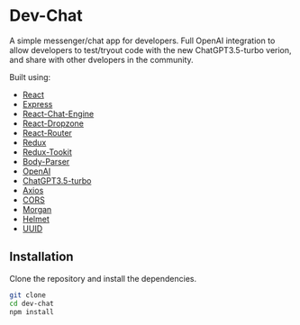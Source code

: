 # Dev-Chat

A simple messenger/chat app for developers. Full OpenAI integration to allow developers to test/tryout code with the new ChatGPT3.5-turbo verion, and share with other dvelopers in the community.

Built using:

- [React](https://reactjs.org/)
- [Express](https://expressjs.com/)
- [React-Chat-Engine](https://chatengine.io/)
- [React-Dropzone](https://react-dropzone.js.org/)
- [React-Router](https://reactrouter.com/)
- [Redux](https://redux.js.org/)
- [Redux-Tookit](https://redux-toolkit.js.org/)
- [Body-Parser](https://www.npmjs.com/package/body-parser)
- [OpenAI](https://openai.com/)
- [ChatGPT3.5-turbo](https://openai.com/blog/chatgpt-3-5-turbo/)
- [Axios](https://www.npmjs.com/package/axios)
- [CORS](https://www.npmjs.com/package/cors)
- [Morgan](https://www.npmjs.com/package/morgan)
- [Helmet](https://www.npmjs.com/package/helmet)
- [UUID](https://www.npmjs.com/package/uuid)

## Installation

Clone the repository and install the dependencies.

```bash
git clone
cd dev-chat
npm install
```
